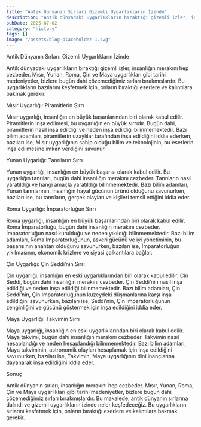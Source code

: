 ```yaml
---
title: "Antik Dünyanın Sırları Gizemli Uygarlıkların İzinde"
description: "Antik dünyadaki uygarlıkların bıraktığı gizemli izler, insanlığın merakını hep cezbeder. Mısır, Yunan, Roma, Çin ve Maya uygarlıkları gibi tarihi medeniyetler, bizlere bugün dahi çözemediğimiz sırl..."
pubDate: 2025-07-02
category: "history"
tags: []
image: "/assets/blog-placeholder-1.svg"
---
```


Antik Dünyanın Sırları: Gizemli Uygarlıkların İzinde

Antik dünyadaki uygarlıkların bıraktığı gizemli izler, insanlığın merakını hep cezbeder. Mısır, Yunan, Roma, Çin ve Maya uygarlıkları gibi tarihi medeniyetler, bizlere bugün dahi çözemediğimiz sırları bırakmışlardır. Bu uygarlıkların bazılarını keşfetmek için, onların bıraktığı eserlere ve kalıntılara bakmak gerekir.

Mısır Uygarlığı: Piramitlerin Sırrı

Mısır uygarlığı, insanlığın en büyük başarılarından biri olarak kabul edilir. Piramitlerin inşa edilmesi, bu uygarlığın en büyük sırrıdır. Bugün dahi, piramitlerin nasıl inşa edildiği ve neden inşa edildiği bilinmemektedir. Bazı bilim adamları, piramitlerin uzaylılar tarafından inşa edildiğini iddia ederken, bazıları ise, Mısır uygarlığının sahip olduğu bilim ve teknolojinin, bu eserlerin inşa edilmesine imkan verdiğini savunur.

Yunan Uygarlığı: Tanrıların Sırrı

Yunan uygarlığı, insanlığın en büyük başarısı olarak kabul edilir. Bu uygarlığın tanrıları, bugün dahi insanlığın merakını cezbeder. Tanrıların nasıl yaratıldığı ve hangi amaçla yaratıldığı bilinmemektedir. Bazı bilim adamları, Yunan tanrılarının, insanlığın hayal gücünün ürünü olduğunu savunurken, bazıları ise, bu tanrıların, gerçek olayları ve kişileri temsil ettiğini iddia eder.

Roma Uygarlığı: İmparatorluğun Sırrı

Roma uygarlığı, insanlığın en büyük başarılarından biri olarak kabul edilir. Roma İmparatorluğu, bugün dahi insanlığın merakını cezbeder. İmparatorluğun nasıl kurulduğu ve neden yıkıldığı bilinmemektedir. Bazı bilim adamları, Roma İmparatorluğunun, askeri gücünü ve iyi yönetiminin, bu başarısının anahtarı olduğunu savunurken, bazıları ise, İmparatorluğun yıkılmasının, ekonomik krizlere ve siyasi çalkantılara bağlar.

Çin Uygarlığı: Çin Seddi’nin Sırrı

Çin uygarlığı, insanlığın en eski uygarlıklarından biri olarak kabul edilir. Çin Seddi, bugün dahi insanlığın merakını cezbeder. Çin Seddi’nin nasıl inşa edildiği ve neden inşa edildiği bilinmemektedir. Bazı bilim adamları, Çin Seddi’nin, Çin İmparatorluğunun kuzeydeki düşmanlarına karşı inşa edildiğini savunurken, bazıları ise, Seddi’nin, Çin İmparatorluğunun zenginliğini ve gücünü göstermek için inşa edildiğini iddia eder.

Maya Uygarlığı: Takvimin Sırrı

Maya uygarlığı, insanlığın en eski uygarlıklarından biri olarak kabul edilir. Maya takvimi, bugün dahi insanlığın merakını cezbeder. Takvimin nasıl hesaplandığı ve neden hesaplandığı bilinmemektedir. Bazı bilim adamları, Maya takviminin, astronomik olayları hesaplamak için inşa edildiğini savunurken, bazıları ise, Takvimin, Maya uygarlığının dini inançlarına dayanarak inşa edildiğini iddia eder.

Sonuç

Antik dünyanın sırları, insanlığın merakını hep cezbeder. Mısır, Yunan, Roma, Çin ve Maya uygarlıkları gibi tarihi medeniyetler, bizlere bugün dahi çözemediğimiz sırları bırakmışlardır. Bu makalede, antik dünyanın sırlarına dalındı ve gizemli uygarlıkların izinde neler keşfedeceğiz. Bu uygarlıkların sırlarını keşfetmek için, onların bıraktığı eserlere ve kalıntılara bakmak gerekir.